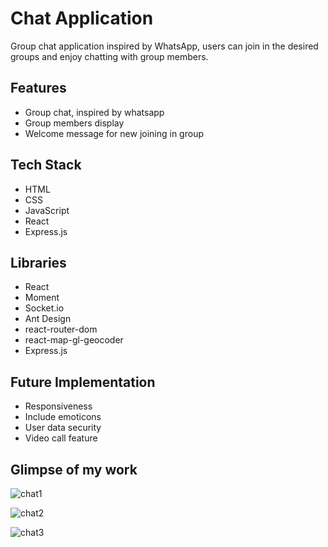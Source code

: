 # Chat Application


Group chat application inspired by WhatsApp, users can join in the desired groups and enjoy chatting with group members.

## Features
* Group chat, inspired by whatsapp
* Group members display
* Welcome message for new joining in group


## Tech Stack
* HTML
* CSS
* JavaScript
* React
* Express.js


## Libraries
* React
* Moment
* Socket.io
* Ant Design
* react-router-dom
* react-map-gl-geocoder
* Express.js

 
## Future Implementation
* Responsiveness
* Include emoticons
* User data security
* Video call feature

## Glimpse of my work
![chat1](https://user-images.githubusercontent.com/73184042/117853063-9b502180-b2a5-11eb-9ed2-3fbce349a430.JPG)

![chat2](https://user-images.githubusercontent.com/73184042/117853076-9ee3a880-b2a5-11eb-8a24-8c0d0dd360a4.JPG)

![chat3](https://user-images.githubusercontent.com/73184042/117853086-a1460280-b2a5-11eb-8025-00b78400389b.JPG)

 


 

 


 
